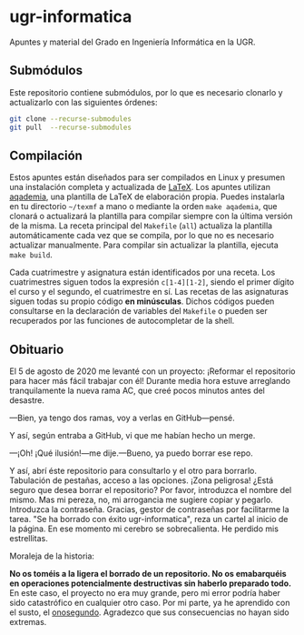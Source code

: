 # ugr-informatica

Apuntes y material del Grado en Ingeniería Informática en la UGR.

## Submódulos

Este repositorio contiene submódulos, por lo que es necesario clonarlo y actualizarlo con las siguientes órdenes:

```sh
git clone --recurse-submodules
git pull  --recurse-submodules
```

## Compilación

Estos apuntes están diseñados para ser compilados en Linux y presumen una instalación completa y actualizada de [LaTeX](https://www.latex-project.org/).
Los apuntes utilizan [aqademia](https://github.com/Groctel/aqademia), una plantilla de LaTeX de elaboración propia.
Puedes instalarla en tu directorio `~/texmf` a mano o mediante la orden `make aqademia`, que clonará o actualizará la plantilla para compilar siempre con la última versión de la misma.
La receta principal del `Makefile` (`all`) actualiza la plantilla automáticamente cada vez que se compila, por lo que no es necesario actualizar manualmente.
Para compilar sin actualizar la plantilla, ejecuta `make build`.

Cada cuatrimestre y asignatura están identificados por una receta.
Los cuatrimestres siguen todos la expresión `c[1-4][1-2]`, siendo el primer dígito el curso y el segundo, el cuatrimestre en sí.
Las recetas de las asignaturas siguen todas su propio código **en minúsculas**.
Dichos códigos pueden consultarse en la declaración de variables del `Makefile` o pueden ser recuperados por las funciones de autocompletar de la shell.

## Obituario

El 5 de agosto de 2020 me levanté con un proyecto: ¡Reformar el repositorio para hacer más fácil trabajar con él!
Durante media hora estuve arreglando tranquilamente la nueva rama AC, que creé pocos minutos antes del desastre.

—Bien, ya tengo dos ramas, voy a verlas en GitHub—pensé.

Y así, según entraba a GitHub, vi que me habían hecho un merge.

—¡Oh! ¡Qué ilusión!—me dije.—Bueno, ya puedo borrar ese repo.

Y así, abrí éste repositorio para consultarlo y el otro para borrarlo.
Tabulación de pestañas, acceso a las opciones.
¡Zona peligrosa!
¿Está seguro que desea borrar el repositorio?
Por favor, introduzca el nombre del mismo.
Mas mi pereza, no, mi arrogancia me sugiere copiar y pegarlo.
Introduzca la contraseña.
Gracias, gestor de contraseñas por facilitarme la tarea.
"Se ha borrado con éxito ugr-informatica", reza un cartel al inicio de la página.
En ese momento mi cerebro se sobrecalienta.
He perdido mis estrellitas.

Moraleja de la historia:

**No os toméis a la ligera el borrado de un repositorio.
No os emabarquéis en operaciones potencialmente destructivas sin haberlo preparado todo.**
En este caso, el proyecto no era muy grande, pero mi error podría haber sido catastrófico en cualquier otro caso.
Por mi parte, ya he aprendido con el susto, el [onosegundo](https://www.youtube.com/watch?v=X6NJkWbM1xk).
Agradezco que sus consecuencias no hayan sido extremas.
